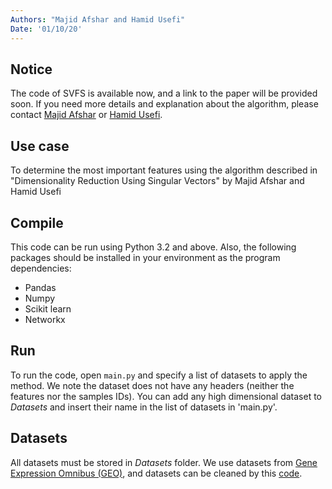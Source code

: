 ```yaml
---
Authors: "Majid Afshar and Hamid Usefi"
Date: '01/10/20'
---
```


## Notice
The code of SVFS is available now, and a link to the paper will be provided soon. If you need more details and explanation about the algorithm, please contact [Majid Afshar](http://www.cs.mun.ca/~mman23/) or [Hamid Usefi](http://www.math.mun.ca/~usefi/).

## Use case
To determine the most important features using the algorithm described in "Dimensionality Reduction Using Singular Vectors" by Majid Afshar and Hamid Usefi

## Compile
This code can be run using Python 3.2 and above. Also, the following packages should be installed in your environment as the program dependencies:
* Pandas
* Numpy
* Scikit learn
* Networkx

## Run
To run the code, open `main.py` and specify a list of datasets to apply the method. We note the dataset does not have any headers (neither the features nor the samples IDs). You can add any high dimensional dataset to *Datasets* and insert their name in the list of datasets in 'main.py'.


## Datasets
All datasets must be stored in *Datasets* folder. 
We use datasets from [Gene Expression Omnibus (GEO)](https://www.ncbi.nlm.nih.gov/geo/), and datasets can be cleaned by this [code](https://github.com/Majid1292/NCBIdataPrep).
